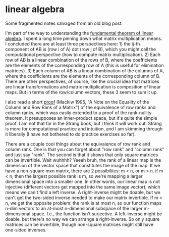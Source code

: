 # linear algebra

Some fragmented notes salvaged from an old blog post.

I'm part of the way to understanding the [fundamental theorem of linear algebra](http://en.wikipedia.org/wiki/Fundamental_theorem_of_linear_algebra). I spent a long time pinning down what matrix multiplication means. I concluded there are at least three perspectives here: 1) the ij-th component of AB is (row i of A) dot (row j of B), which you might call the computational perspective (how to compute matrix multiplication). 2) Each row of AB is a linear combination of the rows of B, where the coefficients are the elements of the corresponding row of A (this is useful for elimination matrices). 3) Each column of AB is a linear combination of the columns of A, where the coefficients are the elements of the corresponding column of B. There are other perspectives, of course, like the crucial idea that matrices are linear transformations and matrix multiplication is composition of linear maps. But in terms of the row/column vectors, these 3 seem to sum it up.

I also read a short [proof](http://mathdl.maa.org/images/cms_upload/269057630842.pdf) (Mackiw 1995, "A Note on the Equality of the Column and Row Rank of a Matrix") of the equivalence of row ranks and column ranks, which was easily extended to a proof of the rank-nullity theorem. It presupposes an inner-product space, but it's quite the simple proof. I am not that far in the Strang book, but I think it will work out. Strang is more for computational practice and intuition, and I am skimming through it liberally (I have not bothered to do practice exercises so far).

There are a couple cool things about the equivalence of row rank and column rank. One is that you can forget about "row rank" and "column rank" and just say "rank". The second is that it shows that only square matrices can be invertible. Wait wuhhhh? Yeeeh bruh, the rank of a linear map is the dimension of the vector space that constitutes the image of the map. If we have a non-square mxn matrix, there are 2 possibilites: m < n, or m > n. if m < n, then the largest possible rank is m, so we're mapping a larger dimensional space into a smaller one. In other words, our linear map is not injective (different vectors get mapped into the same image vector), which means we can't find a left inverse. A right-inverse might be doable, but we can't get the two-sided inverse needed to make our matrix invertible. If m > n, we get the opposite problem: the rank is at most n, so our function maps n-dim vectors to an at-most n-dimensional subspace of the larger m-dimensional space. I.e., the function isn't surjective. A left-inverse might be doable, but there's no way we can arrange a right-inverse. So only square matrices can be invertible, though non-square matrices might still have one-sided inverses.

